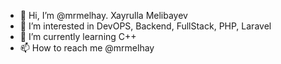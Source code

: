 - 👋 Hi, I’m @mrmelhay. Xayrulla Melibayev
- 👀 I’m interested in DevOPS, Backend, FullStack, PHP, Laravel
- 🌱 I’m currently learning C++
- 📫 How to reach me @mrmelhay

<!---
mrmelhay/mrmelhay is a ✨ special ✨ repository because its `README.md` (this file) appears on your GitHub profile.
You can click the Preview link to take a look at your changes.
--->
